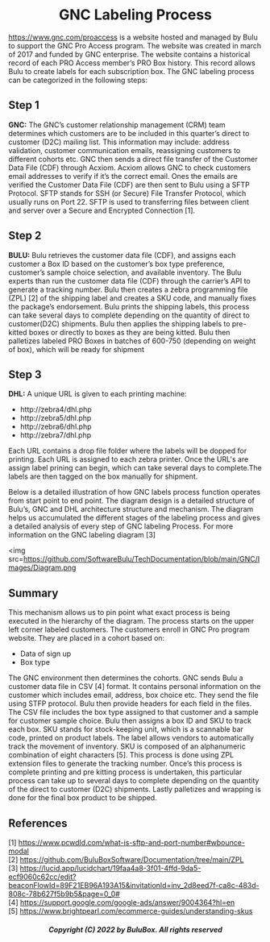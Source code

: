 <h1 align="center"> GNC Labeling Process</h1>

 https://www.gnc.com/proaccess is a website hosted and managed by Bulu to support the GNC Pro Access program. The website was created in march of 2017 and funded by  GNC enterprise. The website contains a historical record of each PRO Access member’s PRO Box history. This record allows Bulu to create labels for each subscription box. The GNC labeling process can be categorized in the following steps:
 
## Step 1
**GNC:** The GNC’s customer relationship management (CRM) team determines which customers are to be included in this quarter’s direct to customer (D2C) mailing list. This information may include: address validation, customer communication emails, reassigning customers to different cohorts etc. GNC then sends a direct file transfer of the Customer Data File (CDF) through Acxiom. Acxiom allows GNC to check customers email addresses to verify if it’s the correct email. Ones the emails are verified the Customer Data File (CDF) are then sent to Bulu using a SFTP Protocol. SFTP stands for SSH (or Secure) File Transfer Protocol, which usually runs on Port 22. SFTP is used to transferring files between client and server over a Secure and Encrypted Connection [1].

## Step 2
**BULU:** Bulu retrieves the customer data file (CDF), and assigns each customer a Box ID based on the customer’s box type preference, customer’s sample choice selection, and available inventory. The Bulu experts than run the customer data file (CDF) through the carrier’s API to generate a tracking number. Bulu then creates a zebra programming file (ZPL) [2] of the shipping label and creates a SKU code, and manually fixes the package’s endorsement. Bulu prints the shipping labels, this process can take several days to complete depending on the quantity of direct to customer(D2C) shipments. Bulu then applies the shipping labels to pre-kitted boxes or directly to boxes as they are being kitted. Bulu then palletizes labeled PRO Boxes in batches of 600-750 (depending on weight of box), which will be ready for shipment

## Step 3
**DHL:** A unique URL is given to each printing machine:

 - http://zebra4/dhl.php <br>
 - http://zebra5/dhl.php <br>
 - http://zebra6/dhl.php <br>
 - http://zebra7/dhl.php <br>

Each URL contains a drop file folder where the labels will be dopped for printing. Each URL is assigned to each zebra printer. Once the URL's are assign label prining can begin, which can take several days to complete.The labels are then tagged on the box manually for shipment.

Below is a detailed illustration of how GNC labels process function operates from start point to end point. The diagram design is a detailed structure of Bulu’s, GNC and DHL architecture structure and mechanism. The diagram helps us accumulated the different stages of the labeling process and gives a detailed analysis of every step of GNC labeling Process. For more information on the GNC labeling diagram [3]

<img src=https://github.com/SoftwareBulu/TechDocumentation/blob/main/GNC/Images/Diagram.png

## Summary
This mechanism allows us to pin point what exact process is being executed in the hierarchy of the diagram. The process starts on the upper left corner labeled customers. The customers enroll in GNC Pro program website. They are placed in a cohort based on:<br> 
 <ul>
  <li>Data of sign up</li>
  <li>Box type</li>
</ul>  

The GNC environment then determines the cohorts. GNC sends Bulu a customer data file in CSV [4] format. It contains personal information on the customer which includes email, address, box choice etc. They send the file using STFP protocol. Bulu then provide headers for each field in the files. The CSV file includes the box type assigned to that customer and a sample for customer sample choice. Bulu then assigns a box ID and SKU to track each box.  SKU stands for stock-keeping unit, which is a scannable bar code, printed on product labels. The label allows vendors to automatically track the movement of inventory. SKU is composed of an alphanumeric combination of eight characters [5]. This process is done using ZPL extension files to generate the tracking number. Once’s this process is complete printing and pre kitting process is undertaken, this particular process can take up to several days to complete depending on the quantity of the direct to customer (D2C) shipments. Lastly palletizes and wrapping is done for the final box product to be shipped.

## References

[1] https://www.pcwdld.com/what-is-sftp-and-port-number#wbounce-modal<br>
[2] https://github.com/BuluBoxSoftware/Documentation/tree/main/ZPL<br>
[3] https://lucid.app/lucidchart/19faa4a8-3f01-4ffd-9da5-ecf9060c62cc/edit?beaconFlowId=89F21EB96A193A15&invitationId=inv_2d8eed7f-ca8c-483d-808c-78b627f5b9b5&page=0_0#<br>
[4] https://support.google.com/google-ads/answer/9004364?hl=en<br>
[5] https://www.brightpearl.com/ecommerce-guides/understanding-skus

<h5 align="center"> Copyright (C) 2022 by BuluBox. All rights reserved</h5>
